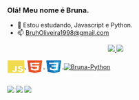 ### Olá! Meu nome é Bruna.

- 🌱 Estou estudando, Javascript e Python.
- 📫 BruhOliveira1998@gmail.com

<div align="center">
  <a href="https://github.com/bruholiveira1998/bruholiveira1998">
  <img height="180em" src="https://github-readme-stats.vercel.app/api?username=bruholiveira1998&show_icons=true&theme=dracula&include_all_commits=true&count_private=true"/>
  <img height="180em" src="https://github-readme-stats.vercel.app/api/top-langs/?username=bruholiveira1998&layout=compact&langs_count=7&theme=dracula"/>
</div>
<div style="display: inline_block"><br>
  <img align="center" alt="Bruna-JS" height="30" width="40" src="https://raw.githubusercontent.com/devicons/devicon/master/icons/javascript/javascript-plain.svg">
  <img align="center" alt="Bruna-HTML" height="30" width="40" src="https://raw.githubusercontent.com/devicons/devicon/master/icons/html5/html5-original.svg">
  <img align="center" alt="Bruna-CSS" height="30" width="40" src="https://raw.githubusercontent.com/devicons/devicon/master/icons/css3/css3-original.svg">
  <img align="center" alt="Bruna-Python" height="30" width="40" src="https://cdn.jsdelivr.net/gh/devicons/devicon@latest/icons/python/python-original.svg">
</div>
  
  ##
 
<div> 

  <a href="https://instagram.com/bruholiveira8896" target="_blank"><img src="https://img.shields.io/badge/-Instagram-%23E4405F?style=for-the-badge&logo=instagram&logoColor=white" target="_blank"></a>
  <a href = "mailto:BruhOliveira1998@gmail.com"><img src="https://img.shields.io/badge/-Gmail-%23333?style=for-the-badge&logo=gmail&logoColor=white" target="_blank"></a>
  <a href="https://www.linkedin.com/in/bruna-fernandes-de-oliveira2022/" target="_blank"><img src="https://img.shields.io/badge/-LinkedIn-%230077B5?style=for-the-badge&logo=linkedin&logoColor=white" target="_blank"></a> 
 
 
</div>



